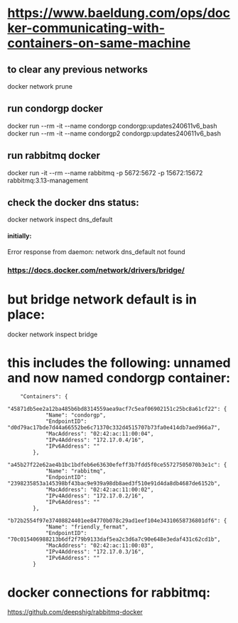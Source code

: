 
# https://www.baeldung.com/ops/docker-communicating-with-containers-on-same-machine

## to clear any previous networks
docker network prune

## run condorgp docker
docker run --rm -it --name condorgp condorgp:updates240611v6_bash 
docker run --rm -it --name condorgp2 condorgp:updates240611v6_bash 

## run rabbitmq docker
docker run -it --rm --name rabbitmq -p 5672:5672 -p 15672:15672 rabbitmq:3.13-management

## check the docker dns status:
docker network inspect dns_default 
#### initially:
Error response from daemon: network dns_default not found

### https://docs.docker.com/network/drivers/bridge/

# but bridge network default is in place:
docker network inspect bridge  

# this includes the following: unnamed and now named condorgp container:
        "Containers": {
            "45871db5ee2a12ba485b6bd8314559aea9acf7c5eaf06902151c25bc8a61cf22": {
                "Name": "condorgp",
                "EndpointID": "d0d79ac17bde7d44a66552be6c71370c332d4515707b73fa0e414db7aed966a7",
                "MacAddress": "02:42:ac:11:00:04",
                "IPv4Address": "172.17.0.4/16",
                "IPv6Address": ""
            },
            "a45b27f22e62ae4b1bc1bdfeb6e63630efeff3b7fdd5f0ce55727505070b3e1c": {
                "Name": "rabbitmq",
                "EndpointID": "2398235853a145398bf43bac9e939a98db8aed3f510e91d4da8db4687de6152b",
                "MacAddress": "02:42:ac:11:00:02",
                "IPv4Address": "172.17.0.2/16",
                "IPv6Address": ""
            },
            "b72b2554f97e37408824401ee84770b078c29ad1eef104e34310658736801df6": {
                "Name": "friendly_fermat",
                "EndpointID": "70c015406988213b6df2f79b9133daf5ea2c3d6a7c90e648e3edaf431c62cd1b",
                "MacAddress": "02:42:ac:11:00:03",
                "IPv4Address": "172.17.0.3/16",
                "IPv6Address": ""
            }

# docker connections for rabbitmq:
https://github.com/deepshig/rabbitmq-docker

